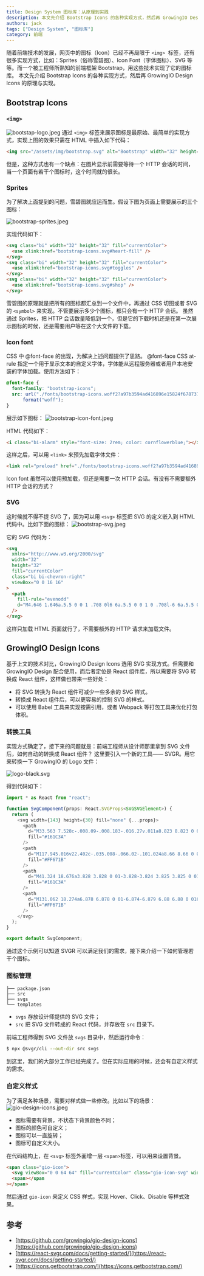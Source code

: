 ```yaml
---
title: Design System 图标库：从原理到实践
description: 本文先介绍 Bootstrap Icons 的各种实现方式，然后再 GrowingIO Design Icons 的原理与实现。
authors: jack
tags: ["Design System", "图标库"]
category: 前端
---
```


随着前端技术的发展，网页中的图标（Icon）已经不再局限于 `<img>`  标签，还有很多实现方式，比如：Sprites（俗称雪碧图）、Icon Font（字体图标）、SVG 等等。而一个被工程师所熟知的前端框架 Bootstrap，用这些技术实现了它的图标库。
本文先介绍 Bootstrap Icons 的各种实现方式，然后再 GrowingIO Design Icons 的原理与实现。

<!--truncate-->

## Bootstrap Icons

### `<img>`

![bootstap-logo.jpeg](./bootstrap-logo.jpeg)
通过 `<img>` 标签来展示图标是最原始、最简单的实现方式，实现上图的效果只需在 HTML 中插入如下代码：

```html
<img src="/assets/img/bootstrap.svg" alt="Bootstrap" width="32" height="32" />
```

但是，这种方式也有一个缺点：在图片显示前需要等待一个 HTTP 会话的时间，当一个页面有若干个图标时，这个时间就的很长。

### Sprites

为了解决上面提到的问题，雪碧图就应运而生。假设下图为页面上需要展示的三个图标：

![bootstrap-sprites.jpeg](./bootstrap-sprites.jpeg)

实现代码如下：

```html
<svg class="bi" width="32" height="32" fill="currentColor">
  <use xlink:href="bootstrap-icons.svg#heart-fill" />
</svg>
<svg class="bi" width="32" height="32" fill="currentColor">
  <use xlink:href="bootstrap-icons.svg#toggles" />
</svg>
<svg class="bi" width="32" height="32" fill="currentColor">
  <use xlink:href="bootstrap-icons.svg#shop" />
</svg>
```

雪碧图的原理就是把所有的图标都汇总到一个文件中，再通过 CSS 切图或者 SVG 的 `<symbol>` 来实现。不管要展示多少个图标，都只会有一个 HTTP 会话。
虽然通过 Sprites，把 HTTP 会话数量降低到一个，但是它的下载时机还是在第一次展示图标的时候，还是需要用户等在这个大文件的下载。

### Icon font

CSS 中 @font-face 的出现，为解决上述问题提供了思路。
@font-face CSS at-rule 指定一个用于显示文本的自定义字体，字体能从远程服务器或者用户本地安装的字体加载。使用方法如下：

```css
@font-face {
  font-family: "bootstrap-icons";
  src: url("./fonts/bootstrap-icons.woff2?a97b3594ad416896e15824f6787370e0") format("woff2"), url("./fonts/bootstrap-icons.woff?a97b3594ad416896e15824f6787370e0")
      format("woff");
}
```

展示如下图标：
![bootstrap-icon-font.jpeg](./bootstrap-icon-font.jpeg)

HTML 代码如下：

```html
<i class="bi-alarm" style="font-size: 2rem; color: cornflowerblue;"></i>
```

这样之后，可以用 `<link>` 来预先加载字体文件：

```html
<link rel="preload" href="./fonts/bootstrap-icons.woff2?a97b3594ad416896e15824f6787370e0" as="font" type="font/woff2" />
```

Icon font 虽然可以使用预加载，但还是需要一次 HTTP 会话。有没有不需要额外 HTTP 会话的方式？

### SVG

这时候就不得不提 SVG 了，因为可以用 `<svg>` 标签把 SVG 的定义嵌入到 HTML 代码中。比如下面的图标：
![bootstrap-svg.jpeg](./bootstrap-svg.jpeg)

它的 SVG 代码为：

```html
<svg
  xmlns="http://www.w3.org/2000/svg"
  width="32"
  height="32"
  fill="currentColor"
  class="bi bi-chevron-right"
  viewBox="0 0 16 16"
>
  <path
    fill-rule="evenodd"
    d="M4.646 1.646a.5.5 0 0 1 .708 0l6 6a.5.5 0 0 1 0 .708l-6 6a.5.5 0 0 1-.708-.708L10.293 8 4.646 2.354a.5.5 0 0 1 0-.708z"
  />
</svg>
```

这样只加载 HTML 页面就行了，不需要额外的 HTTP 请求来加载文件。

## GrowingIO Design Icons

基于上文的技术对比，GrowingIO Design Icons 选用 SVG 实现方式。但需要和 GrowingIO Design 配合使用，而后者定位是 React 组件库，所以需要将 SVG 转换成 React 组件，这样做也带来一些好处：

- 将 SVG 转换为 React 组件可减少一些多余的 SVG 样式。
- 转换成 React 组件后，可以更容易的控制 SVG 的样式。
- 可以使用 Babel 工具来实现按需引用，或者 Webpack 等打包工具来优化打包体积。

### 转换工具

实现方式确定了，接下来的问题就是：前端工程师从设计师那里拿到 SVG 文件后，如何自动的转换成 React 组件？
这里要引入一个新的工具—— SVGR。用它来转换一下 GrowingIO 的 Logo 文件：

![logo-black.svg](./gio-logo-black.svg)

得到代码如下：

```typescript
import * as React from "react";

function SvgComponent(props: React.SVGProps<SVGSVGElement>) {
  return (
    <svg width={143} height={30} fill="none" {...props}>
      <path
        d="M33.563 7.528c-.008.09-.008.183-.016.27v.011a8.823 8.823 0 01-.98 3.57c-.415.04-1.294.133-1.606.29-.406.183-.77.449-1.082.788-.32.356-.563.77-.742 1.22-.168.456-.258.949-.258 1.452v7.391c-.508.125-1.031.2-1.574.23a9.886 9.886 0 01-.344.008h-.383a9.042 9.042 0 01-1.5-.152V8.141a8.925 8.925 0 013.645-1.191h.156V8.39s1.61-.945 3.941-.91c.14.004.285.008.438.02.101.003.203.015.304.027zM77.012 1.684v3.043c-.028 0-.059.004-.09.004a9.055 9.055 0 00-3.727 1.086V2.762a8.955 8.955 0 013.707-1.074c.035-.004.075-.004.11-.004zM77.012 6.961v15.485c-.035.011-.075.015-.11.027a8.71 8.71 0 01-1.87.196 8.262 8.262 0 01-1.825-.192L73.195 8.09a8.989 8.989 0 013.817-1.129zM94.27 13.247v9.242a8.98 8.98 0 01-1.817.18 8.967 8.967 0 01-1.988-.22v-7.417c0-.055 0-.102-.012-.153a4.151 4.151 0 00-.262-1.316 3.672 3.672 0 00-.734-1.207 3.35 3.35 0 00-1.078-.797 2.991 2.991 0 00-2.586-.027c-.012.011-.04.015-.059.027a3.545 3.545 0 00-1.082.797 3.953 3.953 0 00-.734 1.207 4.258 4.258 0 00-.262 1.469v7.441a8.915 8.915 0 01-1.87.196c-.665 0-1.313-.07-1.934-.212V8.047c1.87-1.152 3.379-1.117 3.804-1.066v1.777a6.839 6.839 0 012.082-1.09 6.92 6.92 0 011.403-.285c.191-.011.386-.023.593-.023.168 0 .329.004.489.02a6.712 6.712 0 012.242.558c1.914.863 3.687 2.809 3.804 5.309zM71.832 7.368l-2.707 7.734-2.617 7.453-.047.137c-.04.008-.074.012-.113.02-.633.12-1.27.18-1.918.18-.192 0-.383-.005-.57-.02a7.926 7.926 0 01-1.297-.18l-.672-2.32-1.028-3.555-.707-2.445-.43 1.488-1.566 5.375-.406 1.39c-.309.067-.613.11-.922.141a10.124 10.124 0 01-2.945-.113l-.043-.11-2.57-7.707-2.497-7.476a8.872 8.872 0 011.95-.211c.722 0 1.418.086 2.093.246l.813 2.582 2.156 6.828 1.688-6.61.722-2.827a8.946 8.946 0 011.98-.22c.665 0 1.31.071 1.93.212l.782 3.078 1.605 6.367 2.242-6.812.844-2.559a8.978 8.978 0 012.254-.285 9.06 9.06 0 011.996.219z"
        fill="#161C3A"
      />
      <path
        d="M117.945.016v22.402c-.035.008-.066.02-.101.024a8.66 8.66 0 01-1.867.2 8.3 8.3 0 01-1.832-.196V1.122c1.835-1.157 3.328-1.157 3.8-1.106z"
        fill="#FF671B"
      />
      <path
        d="M41.324 18.676a3.828 3.828 0 01-3.828-3.824 3.825 3.825 0 017.648 0c0 2.11-1.71 3.824-3.82 3.824zm0-11.687a7.866 7.866 0 100 15.73c4.34 0 7.86-3.523 7.86-7.867a7.861 7.861 0 00-7.86-7.863zM23.7 11.551c0 5.106-3.512 9.426-8.34 10.86a12.23 12.23 0 01-3.512.508C5.305 22.919 0 17.829 0 11.55c0-.144.004-.293.012-.437C.246 5.04 5.457.188 11.848.188c2.75 0 5.277.895 7.28 2.402l.032-.03c.414.304.809.636 1.18.995a8.976 8.976 0 01-4.445 1.988l.015-.011a7.618 7.618 0 00-4.062-1.153c-3.977 0-7.23 2.973-7.47 6.735a8.166 8.166 0 00-.01.437c0 3.969 3.347 7.184 7.48 7.184.351 0 .695-.027 1.03-.066 2.43-.325 4.49-1.766 5.587-3.762h-6.043a8.917 8.917 0 011.234-3.793h10.031c.004.144.012.293.012.437zM102.98 19.172a3.66 3.66 0 01-3.664-3.66 3.66 3.66 0 013.664-3.656 3.656 3.656 0 013.657 3.656 3.657 3.657 0 01-3.657 3.66zm4.141-11.082v.77a7.686 7.686 0 10.012 13.203v.879c.008.023.008.055.008.082 0 .039 0 .078-.008.113a3.272 3.272 0 01-2.406 3.043 3.25 3.25 0 01-3.036-.695c-.003.004-.003.004-.003 0a9.122 9.122 0 00-.461-.012c-.164 0-.321.004-.481.016-.035 0-.074 0-.113.004a8.748 8.748 0 00-2.727.617 6.882 6.882 0 006.141 3.758 6.867 6.867 0 003.996-1.274 6.903 6.903 0 002.871-4.949c.016-.164.024-.324.024-.492V6.958a8.997 8.997 0 00-3.817 1.132z"
        fill="#161C3A"
      />
      <path
        d="M131.062 18.274a6.878 6.878 0 01-6.874-6.879 6.88 6.88 0 016.874-6.879 6.883 6.883 0 016.883 6.879 6.88 6.88 0 01-6.883 6.879zm0-18.125c-6.207 0-11.246 5.031-11.246 11.246 0 6.211 5.039 11.25 11.246 11.25 6.215 0 11.254-5.039 11.254-11.25 0-6.215-5.039-11.246-11.254-11.246z"
        fill="#FF671B"
      />
    </svg>
  );
}

export default SvgComponent;
```

通过这个示例可以知道 SVGR 可以满足我们的需求，接下来介绍一下如何管理若干个图标。

### 图标管理

```
├── package.json
├── src
├── svgs
└── templates
```

- `svgs` 存放设计师提供的 SVG 文件；
- `src` 把 SVG 文件转成的 React 代码，并存放在 `src` 目录下。

前端工程师得到 SVG 文件放 `svgs` 目录中，然后运行命令：

```bash
$ npx @svgr/cli --out-dir src svgs
```

到这里，我们的大部分工作已经完成了。但在实际应用的时候，还会有自定义样式的需求。

### 自定义样式

为了满足各种场景，需要对样式做一些修改。比如以下的场景：
![gio-design-icons.jpeg](./gio-design-icons.jpeg)

- 图标需要有背景，不状态下背景颜色不同；
- 图标的颜色可自定义；
- 图标可以一直旋转；
- 图标可自定义大小。

在代码结构上，在 `<svg>` 标签外面增一层 `<span>`标签，可以用来设置背景。

```html
<span class="gio-icon">
  <svg viewBox="0 0 64 64" fill="currentColor" class="gio-icon-svg" width="1rem" height="1rem">...</svg>
  <span></span
></span>
```

然后通过 `gio-icon` 来定义 CSS 样式，实现 Hover、Click、Disable 等样式效果。

## 参考

- [https://github.com/growingio/gio-design-icons](https://github.com/growingio/gio-design-icons)
- [https://react-svgr.com/docs/getting-started/](https://react-svgr.com/docs/getting-started/)
- [https://icons.getbootstrap.com/](https://icons.getbootstrap.com/)
